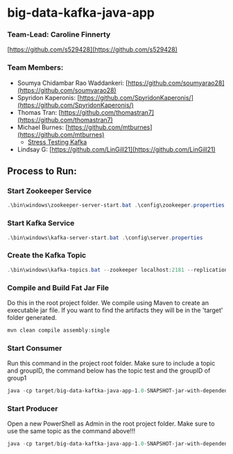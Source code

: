 # big-data-kafka-java-app

### Team-Lead: Caroline Finnerty
[https://github.com/s529428](https://github.com/s529428)
### Team Members:

- Soumya Chidambar Rao Waddankeri: [https://github.com/soumyarao28](https://github.com/soumyarao28)
- Spyridon Kaperonis: [https://github.com/SpyridonKaperonis/](https://github.com/SpyridonKaperonis/)
- Thomas Tran: [https://github.com/thomastran7](https://github.com/thomastran7)
- Michael Burnes: [https://github.com/mtburnes](https://github.com/mtburnes)
  - [Stress Testing Kafka](https://github.com/s529428/big-data-kaftka-java-app/tree/main/mtburnes)
- Lindsay G: [https://github.com/LinGill21](https://github.com/LinGill21)

## Process to Run:

### Start Zookeeper Service
```PowerShell
.\bin\windows\zookeeper-server-start.bat .\config\zookeeper.properties
```

### Start Kafka Service
```PowerShell
.\bin\windows\kafka-server-start.bat .\config\server.properties
```

### Create the Kafka Topic
```PowerShell
.\bin\windows\kafka-topics.bat --zookeeper localhost:2181 --replication-factor 1 --partitions 1 --create --topic TOPIC-NAME-HERE
```

### Compile and Build Fat Jar File

Do this in the root project folder. We compile using Maven to create an executable jar file. If you want to find the artifacts they will be in the 'target' folder generated.
```PowerShell
mvn clean compile assembly:single
```

### Start Consumer

Run this command in the project root folder. Make sure to include a topic and groupID, the command below has the topic test and the groupID of group1
```PowerShell
java -cp target/big-data-kaftka-java-app-1.0-SNAPSHOT-jar-with-dependencies.jar edu.nwmissouri.bigdatasec2group2.kafka.simple.Consumer test group1
```

### Start Producer

Open a new PowerShell as Admin in the root project folder. Make sure to use the same topic as the command above!!!

```PowerShell
java -cp target/big-data-kaftka-java-app-1.0-SNAPSHOT-jar-with-dependencies.jar edu.nwmissouri.bigdatasec2group2.kafka.simple.ProducerByCaroline test


```



